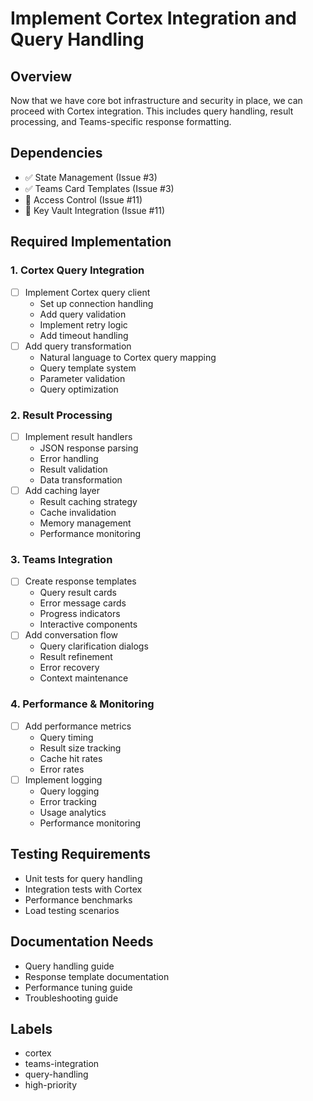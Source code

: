 # Implement Cortex Integration and Query Handling

## Overview
Now that we have core bot infrastructure and security in place, we can proceed with Cortex integration. This includes query handling, result processing, and Teams-specific response formatting.

## Dependencies
- ✅ State Management (Issue #3)
- ✅ Teams Card Templates (Issue #3)
- 🔄 Access Control (Issue #11)
- 🔄 Key Vault Integration (Issue #11)

## Required Implementation

### 1. Cortex Query Integration
- [ ] Implement Cortex query client
  - Set up connection handling
  - Add query validation
  - Implement retry logic
  - Add timeout handling
- [ ] Add query transformation
  - Natural language to Cortex query mapping
  - Query template system
  - Parameter validation
  - Query optimization

### 2. Result Processing
- [ ] Implement result handlers
  - JSON response parsing
  - Error handling
  - Result validation
  - Data transformation
- [ ] Add caching layer
  - Result caching strategy
  - Cache invalidation
  - Memory management
  - Performance monitoring

### 3. Teams Integration
- [ ] Create response templates
  - Query result cards
  - Error message cards
  - Progress indicators
  - Interactive components
- [ ] Add conversation flow
  - Query clarification dialogs
  - Result refinement
  - Error recovery
  - Context maintenance

### 4. Performance & Monitoring
- [ ] Add performance metrics
  - Query timing
  - Result size tracking
  - Cache hit rates
  - Error rates
- [ ] Implement logging
  - Query logging
  - Error tracking
  - Usage analytics
  - Performance monitoring

## Testing Requirements
- Unit tests for query handling
- Integration tests with Cortex
- Performance benchmarks
- Load testing scenarios

## Documentation Needs
- Query handling guide
- Response template documentation
- Performance tuning guide
- Troubleshooting guide

## Labels
- cortex
- teams-integration
- query-handling
- high-priority
